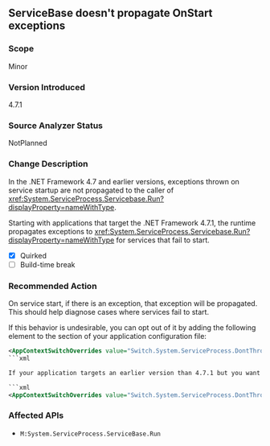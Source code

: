 ## ServiceBase doesn't propagate OnStart exceptions

### Scope

Minor

### Version Introduced

4.7.1

### Source Analyzer Status

NotPlanned

### Change Description

In the .NET Framework 4.7 and earlier versions, exceptions thrown on service startup are not propagated to the caller of <xref:System.ServiceProcess.Servicebase.Run?displayProperty=nameWithType>.

Starting with applications that target the .NET Framework 4.7.1, the runtime propagates exceptions to <xref:System.ServiceProcess.Servicebase.Run?displayProperty=nameWithType> for services that fail to start.

- [x] Quirked
- [ ] Build-time break

### Recommended Action
On service start, if there is an exception, that exception will be propagated. This should help diagnose cases where services fail to start.

If this behavior is undesirable, you can opt out of it by adding the following <AppContextSwitchOverrides> element to the <runtime> section of your application configuration file:

```xml
<AppContextSwitchOverrides value="Switch.System.ServiceProcess.DontThrowExceptionsOnStart=true" />
```xml

If your application targets an earlier version than 4.7.1 but you want to have this behavior, add the following <AppContextSwitchOverrides> element to the <runtime> section of your application configuration file:

```xml
<AppContextSwitchOverrides value="Switch.System.ServiceProcess.DontThrowExceptionsOnStart=false" />
```

### Affected APIs
* `M:System.ServiceProcess.ServiceBase.Run`
